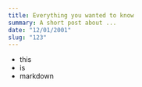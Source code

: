 ```yaml
---
title: Everything you wanted to know
summary: A short post about ...
date: "12/01/2001"
slug: "123"
---
```


- this
- is
- markdown

